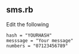 sms.rb
---
Edit the following

```
hash = "YOURHASH"
messsage = "Your message"
numbers = "07123456789"
```
